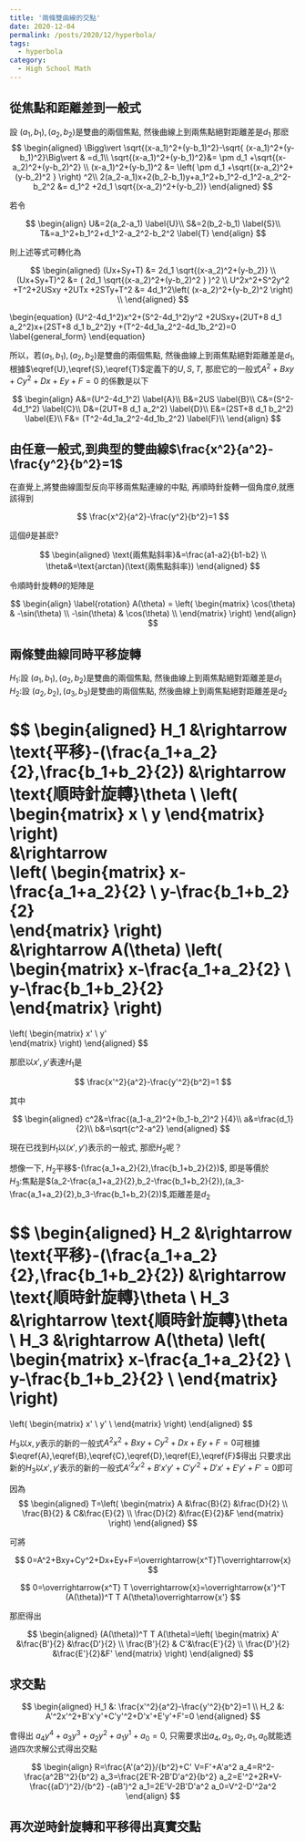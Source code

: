 ```yaml
---
title: '兩條雙曲線的交點'
date: 2020-12-04
permalink: /posts/2020/12/hyperbola/
tags:
  - hyperbola
category:
  - High School Math
---
```



## 從焦點和距離差到一般式
設 $(a_1,b_1), (a_2,b_2)$是雙曲的兩個焦點, 然後曲線上到兩焦點絕對距離差是$d_1$
那麽
$$
\begin{aligned}
\Bigg\vert \sqrt{(x-a_1)^2+(y-b_1)^2}-\sqrt{ (x-a_1)^2+(y-b_1)^2}\Big\vert & =d_1\\
\sqrt{(x-a_1)^2+(y-b_1)^2}&= \pm d_1 +\sqrt{(x-a_2)^2+(y-b_2)^2} \\
(x-a_1)^2+(y-b_1)^2 &= \left( \pm d_1 +\sqrt{(x-a_2)^2+(y-b_2)^2 } \right) ^2\\
2(a_2-a_1)x+2(b_2-b_1)y+a_1^2+b_1^2-d_1^2-a_2^2-b_2^2 &= d_1^2 +2d_1 \sqrt{(x-a_2)^2+(y-b_2)}
\end{aligned}
$$

若令

$$
\begin{align}
U&=2(a_2-a_1) \label{U}\\
S&=2(b_2-b_1) \label{S}\\
T&=a_1^2+b_1^2+d_1^2-a_2^2-b_2^2 \label{T}
\end{align}
$$

則上述等式可轉化為

$$
\begin{aligned}
(Ux+Sy+T) &= 2d_1 \sqrt{(x-a_2)^2+(y-b_2)} \\
(Ux+Sy+T)^2 &= ( 2d_1 \sqrt{(x-a_2)^2+(y-b_2)^2  } )^2 \\
U^2x^2+S^2y^2 +T^2+2USxy +2UTx +2STy+T^2 &= 4d_1^2\left( (x-a_2)^2+(y-b_2)^2 \right) \\
\end{aligned}
$$

\begin{equation}
(U^2-4d_1^2)x^2+(S^2-4d_1^2)y^2 +2USxy+(2UT+8 d_1 a_2^2)x+(2ST+8 d_1 b_2^2)y +(T^2-4d_1a_2^2-4d_1b_2^2)=0 \label{general_form}
\end{equation}

所以，若$(a_1,b_1), (a_2,b_2)$是雙曲的兩個焦點, 然後曲線上到兩焦點絕對距離差是$d_1$,根據$\eqref{U},\eqref{S},\eqref{T}$定義下的$U,S,T$,
那麽它的一般式$A^2+Bxy+Cy^2+Dx+Ey+F=0$ 的係數是以下

$$
\begin{align}
A&=(U^2-4d_1^2) \label{A}\\
B&=2US \label{B}\\
C&=(S^2-4d_1^2)  \label{C}\\
D&=(2UT+8 d_1 a_2^2)  \label{D}\\
E&=(2ST+8 d_1 b_2^2) \label{E}\\
F&= (T^2-4d_1a_2^2-4d_1b_2^2) \label{F}\\
\end{align}
$$

## 由任意一般式,到典型的雙曲線$\frac{x^2}{a^2}-\frac{y^2}{b^2}=1$

在直覺上,將雙曲線圖型反向平移兩焦點連線的中點, 再順時針旋轉一個角度$\theta$,就應該得到

$$
\frac{x^2}{a^2}-\frac{y^2}{b^2}=1
$$

這個$\theta$是甚麽?

$$
\begin{aligned}
\text{兩焦點斜率}&=\frac{a1-a2}{b1-b2} \\
\theta&=\text{arctan}(\text{兩焦點斜率})
\end{aligned}
$$


令順時針旋轉$\theta$的矩陣是

$$
\begin{align}
\label{rotation}
A(\theta) = \left(
\begin{matrix}
\cos(\theta) & -\sin(\theta)  \\
-\sin(\theta)  & \cos(\theta)  \\
\end{matrix} 
\right)
\end{align}
$$

## 兩條雙曲線同時平移旋轉


$H_1$:設 $(a_1,b_1), (a_2,b_2)$是雙曲的兩個焦點, 然後曲線上到兩焦點絕對距離差是$d_1$<br>
$H_2$:設 $(a_2,b_2), (a_3,b_3)$是雙曲的兩個焦點, 然後曲線上到兩焦點絕對距離差是$d_2$

$$
\begin{aligned}
H_1 &\rightarrow \text{平移}-(\frac{a_1+a_2}{2},\frac{b_1+b_2}{2}) &\rightarrow \text{順時針旋轉}\theta \\
\left(
\begin{matrix}
x  \\
y 
\end{matrix} 
\right)  
&\rightarrow  
\left(
\begin{matrix}
x-\frac{a_1+a_2}{2}  \\
y-\frac{b_1+b_2}{2}  
\end{matrix} 
\right)   
&\rightarrow 
A(\theta)
\left(
\begin{matrix}
x-\frac{a_1+a_2}{2}  \\
y-\frac{b_1+b_2}{2}  
\end{matrix} 
\right)  
=
\left(
\begin{matrix}
x'  \\
y'  
\end{matrix} 
\right)
\end{aligned}
$$

那麽以$x',y'$表達$H_1$是

$$
\frac{x'^2}{a^2}-\frac{y'^2}{b^2}=1
$$

其中

$$
\begin{aligned}
c^2&=\frac{(a_1-a_2)^2+(b_1-b_2)^2 }{4}\\
a&=\frac{d_1}{2}\\
b&=\sqrt{c^2-a^2}
\end{aligned}
$$

現在已找到$H_1$以$(x',y')$表示的一般式, 那麽$H_2$呢？

想像一下, $H_2$平移$-(\frac{a_1+a_2}{2},\frac{b_1+b_2}{2})$, 即是等價於<br>
$H_3:$焦點是$(a_2-\frac{a_1+a_2}{2},b_2-\frac{b_1+b_2}{2}),(a_3-\frac{a_1+a_2}{2},b_3-\frac{b_1+b_2}{2})$,距離差是$d_2$


$$
\begin{aligned}
H_2 &\rightarrow \text{平移}-(\frac{a_1+a_2}{2},\frac{b_1+b_2}{2}) &\rightarrow \text{順時針旋轉}\theta \\
H_3 &\rightarrow \text{順時針旋轉}\theta \\
H_3 &\rightarrow 
A(\theta)
\left(
\begin{matrix}
x-\frac{a_1+a_2}{2}  \\
y-\frac{b_1+b_2}{2}  \\
\end{matrix} 
\right)  
=
\left(
\begin{matrix}
x'  \\
y'  \\
\end{matrix} 
\right)
\end{aligned}
$$


$H_3$以$x,y$表示的新的一般式$A^2x^2+Bxy+Cy^2+Dx+Ey+F=0$可根據$\eqref{A},\eqref{B},\eqref{C},\eqref{D},\eqref{E},\eqref{F}$得出
只要求出新的$H_3$以$x',y'$表示的新的一般式$A'^2x'^2+B'x'y'+C'y'^2+D'x'+E'y'+F'=0$即可


因為
$$
\begin{aligned}
T=\left(
\begin{matrix}
A &\frac{B}{2} &\frac{D}{2} \\
\frac{B}{2} & C&\frac{E}{2} \\
\frac{D}{2}  &\frac{E}{2}&F
\end{matrix} 
\right)
\end{aligned}
$$

可將


$$
0=A^2+Bxy+Cy^2+Dx+Ey+F=\overrightarrow{x^T}T\overrightarrow{x}
$$

$$
0=\overrightarrow{x^T} T \overrightarrow{x}=\overrightarrow{x'}^T (A(\theta))^T T A(\theta)\overrightarrow{x'}
$$



那麽得出

$$
\begin{aligned}
(A(\theta))^T T A(\theta)=\left(
\begin{matrix}
A' &\frac{B'}{2} &\frac{D'}{2} \\
\frac{B'}{2} & C'&\frac{E'}{2} \\
\frac{D'}{2}  &\frac{E'}{2}&F'
\end{matrix} 
\right)
\end{aligned}
$$



## 求交點
$$
\begin{aligned}
H_1 &: \frac{x'^2}{a^2}-\frac{y'^2}{b^2}=1 \\
H_2 &: A'^2x'^2+B'x'y'+C'y'^2+D'x'+E'y'+F'=0
\end{aligned}
$$

會得出 $a_4y^4+a_3y^3+a_2y^2+a_1y^1+a_0=0$, 只需要求出$a_4,a_3,a_2,a_1,a_0$就能透過四次求解公式得出交點

$$
\begin{align}
R=\frac{A'(a^2)}/{b^2}+C'
V=F'+A'a^2
a_4=R^2-\frac{a^2B'^2}{b^2}
a_3=\frac{2E'R-2B'D'a^2}{b^2}
a_2=E'^2+2R*V-\frac{(aD')^2}/{b^2} -(aB')^2
a_1=2E'V-2B'D'a^2
a_0=V^2-D'^2a^2
\end{align}
$$

## 再次逆時針旋轉和平移得出真實交點



